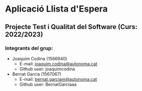 # Aplicació Llista d'Espera
## Projecte Test i Qualitat del Software (Curs: 2022/2023)
### Integrants del grup:
* Joaquim Codina (1566940)
    - E-mail: joaquim.codina@autonoma.cat
    - Github user: joaquimcodina
* Bernat Garcia (1567067)
    - E-mail: bernat.garciam@autonoma.cat
    - Github user: BernatGarciaaa